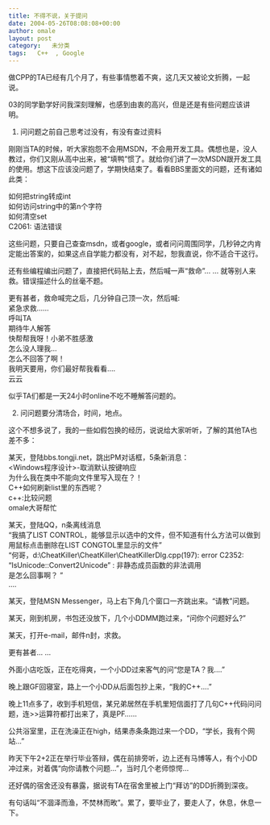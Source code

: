 ```yaml
---
title: 不得不说，关于提问
date: 2004-05-26T08:08:08+00:00
author: omale
layout: post
category:   未分类
tags:   C++  , Google
---
```

做CPP的TA已经有几个月了，有些事情憋着不爽，这几天又被论文折腾，一起说。

03的同学勤学好问我深刻理解，也感到由衷的高兴，但是还是有些问题应该讲明。

1. 问问题之前自己思考过没有，有没有查过资料

刚刚当TA的时候，听大家抱怨不会用MSDN，不会用开发工具。偶想也是，没人教过，你们又刚从高中出来，被“填鸭”惯了。就给你们讲了一次MSDN跟开发工具的使用。想这下应该没问题了，学期快结束了。看看BBS里面文的问题，还有诸如此类：

如何把string转成int  
如何访问string中的第n个字符  
如何清空set  
C2061: 语法错误

这些问题，只要自己查查msdn，或者google，或者问问周围同学，几秒钟之内肯定能出答案的，如果这点自学能力都没有，对不起，恕我直说，你不适合干这行。

还有些编程编出问题了，直接把代码贴上去，然后喊一声“救命”&#8230; &#8230; 就等别人来救。错误描述什么的丝毫不题。

更有甚者，救命喊完之后，几分钟自己顶一次，然后喊:  
紧急求救……   
呼叫TA  
期待牛人解答  
快帮帮我呀！小弟不胜感激  
怎么没人理我&#8230;  
怎么不回答了啊！  
我明天要用，你们最好帮我看看&#8230;.  
云云

似乎TA们都是一天24小时online不吃不睡解答问题的。

2. 问问题要分清场合，时间，地点。

这个不想多说了，我的一些如假包换的经历，说说给大家听听，了解的其他TA也差不多：

某天，登陆bbs.tongji.net，跳出PM对话框，5条新消息：  
<Windows程序设计>-取消默认按键响应   
为什么我在类中不能向文件里写入现在？！   
C++如何刷新list里的东西呢？   
c++:比较问题  
omale大哥帮忙 

某天，登陆QQ，n条离线消息  
“我搞了LIST CONTROL，能够显示以选中的文件，但不知道有什么方法可以做到用鼠标点击删除在LIST CONGTOL里显示的文件”  
“何哥，d:\CheatKiller\CheatKiller\CheatKillerDlg.cpp(197): error C2352: “IsUnicode::Convert2Unicode” : 非静态成员函数的非法调用  
是怎么回事啊？ ”  
&#8230;.

某天，登陆MSN Messenger，马上右下角几个窗口一齐跳出来。“请教”问题。

某天，刚到机房，书包还没放下，几个小DDMM跑过来，“问你个问题好么?”

某天，打开e-mail，邮件n封，求救。

更有甚者&#8230; &#8230;

外面小店吃饭，正在吃得爽，一个小DD过来客气的问“您是TA？我&#8230;.”

晚上跟GF回寝室，路上一个小DD从后面包抄上来，“我的C++&#8230;.”

晚上11点多了，收到手机短信，某兄弟居然在手机里短信面打了几句C++代码问问题，连>>运算符都打出来了，真是PF&#8230;&#8230;

公共浴室里，正在洗澡正在high，结果赤条条跑过来一个DD，“学长，我有个网站&#8230;”

昨天下午2+2正在举行毕业答辩，偶在前排旁听，边上还有马博等人，有个小DD冲过来，对着偶“向你请教个问题&#8230;”，当时几个老师惊愕&#8230;

还好偶的宿舍还没有暴露，据说有TA在宿舍里被上门“拜访”的DD折腾到深夜。

有句话叫“不涸泽而渔，不焚林而畋”。累了，要毕业了，要走人了，休息，休息一下。
